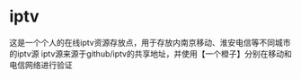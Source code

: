 # iptv
这是一个个人的在线iptv资源存放点，用于存放内南京移动、淮安电信等不同城市的iptv源
iptv源来源于github/iptv的共享地址，并使用【一个橙子】分别在移动和电信网络进行验证
